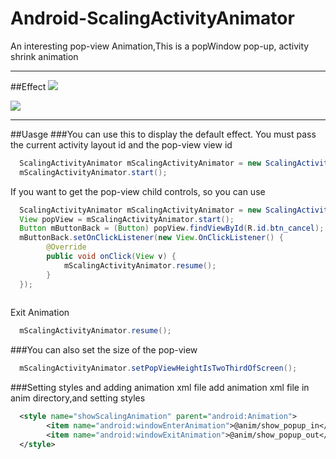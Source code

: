 # Android-ScalingActivityAnimator
An interesting pop-view Animation,This is a popWindow pop-up, activity shrink animation

---
##Effect
![](http://img.my.csdn.net/uploads/201508/22/1440213866_6646.gif)

![](https://github.com/Sunzxyong/Android-ScalingActivityAnimator/raw/master/sample/device-2015-08-21-194318.png)

---
##Uasge
###You can use this to display the default effect.
You must pass the current activity layout id and the pop-view view id
```java
  ScalingActivityAnimator mScalingActivityAnimator = new ScalingActivityAnimator(this, this, R.id.root_view, R.layout.pop_view);
  mScalingActivityAnimator.start();
```
If you want to get the pop-view child controls, so you can use
```java
  ScalingActivityAnimator mScalingActivityAnimator = new ScalingActivityAnimator(this, this, R.id.root_view, R.layout.pop_view);
  View popView = mScalingActivityAnimator.start();
  Button mButtonBack = (Button) popView.findViewById(R.id.btn_cancel);
  mButtonBack.setOnClickListener(new View.OnClickListener() {
        @Override
        public void onClick(View v) {
            mScalingActivityAnimator.resume();
        }
  });
  
```
Exit Animation
```java
  mScalingActivityAnimator.resume();
```
###You can also set the size of the pop-view
```java
  mScalingActivityAnimator.setPopViewHeightIsTwoThirdOfScreen();
```
###Setting styles and adding animation xml file
add animation xml file in anim directory,and setting styles
```xml
  <style name="showScalingAnimation" parent="android:Animation">
        <item name="android:windowEnterAnimation">@anim/show_popup_in</item>
        <item name="android:windowExitAnimation">@anim/show_popup_out</item>
  </style>
```
